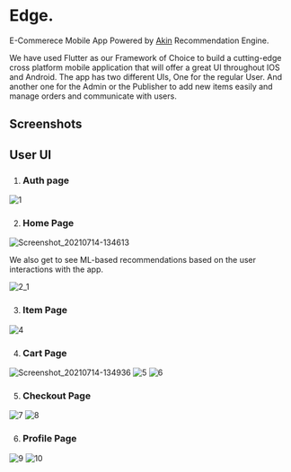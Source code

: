 # Edge.

E-Commerece Mobile App Powered by [Akin](https://asymmetrik.com/recommendation-engine-analytics/) Recommendation Engine.

We have used Flutter as our Framework of Choice to build a cutting-edge cross platform mobile application that will offer a great UI throughout IOS and Android. The app has two different UIs, One for the regular User. And another one for the Admin or the Publisher to add new items easily and manage orders and communicate with users.

## Screenshots

## User UI

1. ### Auth page
![1](https://user-images.githubusercontent.com/47199425/140517267-61f85677-bf2b-4b56-8339-f060137fc9c4.png)

2. ### Home Page
![Screenshot_20210714-134613](https://user-images.githubusercontent.com/47199425/140517358-24cbdaac-8301-41fd-af96-bd73cb22a1a3.jpg)

We also get to see ML-based recommendations based on the user interactions with the app.

![2_1](https://user-images.githubusercontent.com/47199425/140517464-77b15c5a-9e48-4a45-94cf-f77628aa4fd5.jpg)

3. ### Item Page
![4](https://user-images.githubusercontent.com/47199425/140517528-6aae26b2-06ca-4c82-b084-e726a7f90c6f.jpg)

4. ### Cart Page
![Screenshot_20210714-134936](https://user-images.githubusercontent.com/47199425/140518184-cc7bc05e-e022-4fd6-8397-1990f67357b2.jpg)
      ![5](https://user-images.githubusercontent.com/47199425/140517864-5dd9fff1-4d53-40ec-8ce0-6b4490f4ab77.png)      ![6](https://user-images.githubusercontent.com/47199425/140517905-e97a3c0b-378d-4fd9-8558-630c8e58256a.png)
      
      
5. ### Checkout Page
![7](https://user-images.githubusercontent.com/47199425/140518461-f75ebf15-9d73-4b5d-8607-0d47144f1fb9.jpg) ![8](https://user-images.githubusercontent.com/47199425/140518476-90fe51ae-7b3d-41fd-84d7-120b53165e58.png)

6. ### Profile Page
![9](https://user-images.githubusercontent.com/47199425/140518740-6acc9084-e858-489d-9d89-5afe72829b9f.jpg) ![10](https://user-images.githubusercontent.com/47199425/140518764-b165b4c1-e899-4b3c-9ac9-a42499fb80ab.jpg)
